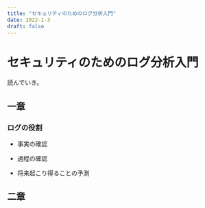 ```yaml
---
title: "セキュリティのためのログ分析入門"
date: 2022-1-3
draft: false
---
```

# セキュリティのためのログ分析入門



読んでいき。



## 一章



### ログの役割



* 事実の確認



* 過程の確認



* 将来起こり得ることの予測



## 二章
